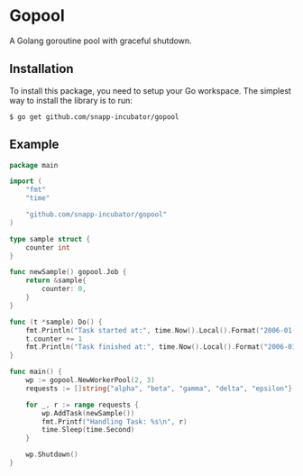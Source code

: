 # Gopool
A Golang goroutine pool with graceful shutdown.

## Installation

To install this package, you need to setup your Go workspace. The simplest way to install the library is to run:
```
$ go get github.com/snapp-incubator/gopool
```

## Example
```go
package main

import (
	"fmt"
	"time"

	"github.com/snapp-incubator/gopool"
)

type sample struct {
	counter int
}

func newSample() gopool.Job {
	return &sample{
		counter: 0,
	}
}

func (t *sample) Do() {
	fmt.Println("Task started at:", time.Now().Local().Format("2006-01-02 15:04:05"))
	t.counter += 1
	fmt.Println("Task finished at:", time.Now().Local().Format("2006-01-02 15:04:05"))
}

func main() {
	wp := gopool.NewWorkerPool(2, 3)
	requests := []string{"alpha", "beta", "gamma", "delta", "epsilon"}

	for _, r := range requests {
		wp.AddTask(newSample())
		fmt.Printf("Handling Task: %s\n", r)
		time.Sleep(time.Second)
	}

	wp.Shutdown()
}

```